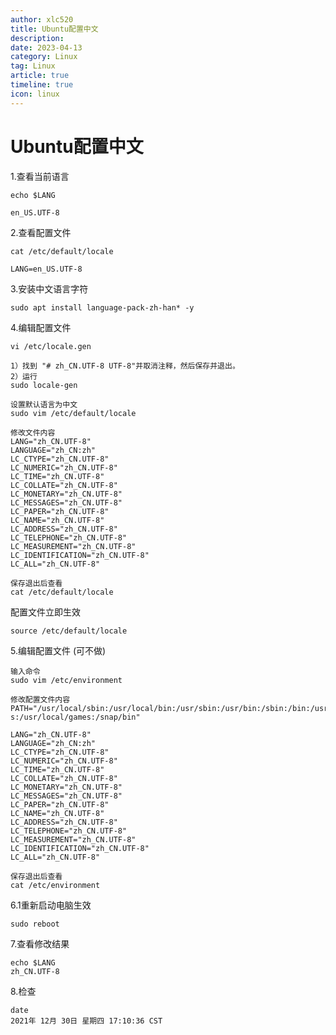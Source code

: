 ```yaml
---
author: xlc520
title: Ubuntu配置中文
description: 
date: 2023-04-13
category: Linux
tag: Linux
article: true
timeline: true
icon: linux
---
```


# Ubuntu配置中文

1.查看当前语言

```shell
echo $LANG

en_US.UTF-8
```

2.查看配置文件

```cobol
cat /etc/default/locale 

LANG=en_US.UTF-8 
```

3.安装中文语言字符

```cobol
sudo apt install language-pack-zh-han* -y 
```

4.编辑配置文件

```shell
vi /etc/locale.gen

1）找到 "# zh_CN.UTF-8 UTF-8"并取消注释，然后保存并退出。
2）运行 
sudo locale-gen
```

```shell
设置默认语言为中文 
sudo vim /etc/default/locale

修改文件内容
LANG="zh_CN.UTF-8"
LANGUAGE="zh_CN:zh"
LC_CTYPE="zh_CN.UTF-8"
LC_NUMERIC="zh_CN.UTF-8"
LC_TIME="zh_CN.UTF-8"
LC_COLLATE="zh_CN.UTF-8"
LC_MONETARY="zh_CN.UTF-8"
LC_MESSAGES="zh_CN.UTF-8"
LC_PAPER="zh_CN.UTF-8"
LC_NAME="zh_CN.UTF-8"
LC_ADDRESS="zh_CN.UTF-8"
LC_TELEPHONE="zh_CN.UTF-8"
LC_MEASUREMENT="zh_CN.UTF-8"
LC_IDENTIFICATION="zh_CN.UTF-8"
LC_ALL="zh_CN.UTF-8"

保存退出后查看
cat /etc/default/locale 
```

配置文件立即生效

```shell
source /etc/default/locale
```



5.编辑配置文件 (可不做)

```shell
输入命令
sudo vim /etc/environment

修改配置文件内容
PATH="/usr/local/sbin:/usr/local/bin:/usr/sbin:/usr/bin:/sbin:/bin:/usr/game s:/usr/local/games:/snap/bin" 

LANG="zh_CN.UTF-8"
LANGUAGE="zh_CN:zh"
LC_CTYPE="zh_CN.UTF-8"
LC_NUMERIC="zh_CN.UTF-8"
LC_TIME="zh_CN.UTF-8"
LC_COLLATE="zh_CN.UTF-8"
LC_MONETARY="zh_CN.UTF-8"
LC_MESSAGES="zh_CN.UTF-8"
LC_PAPER="zh_CN.UTF-8"
LC_NAME="zh_CN.UTF-8"
LC_ADDRESS="zh_CN.UTF-8"
LC_TELEPHONE="zh_CN.UTF-8"
LC_MEASUREMENT="zh_CN.UTF-8"
LC_IDENTIFICATION="zh_CN.UTF-8"
LC_ALL="zh_CN.UTF-8"

保存退出后查看
cat /etc/environment
```

6.1重新启动电脑生效

```shell
sudo reboot
```

7.查看修改结果

```shell
echo $LANG 
zh_CN.UTF-8
```

8.检查

```shell
date
2021年 12月 30日 星期四 17:10:36 CST
```